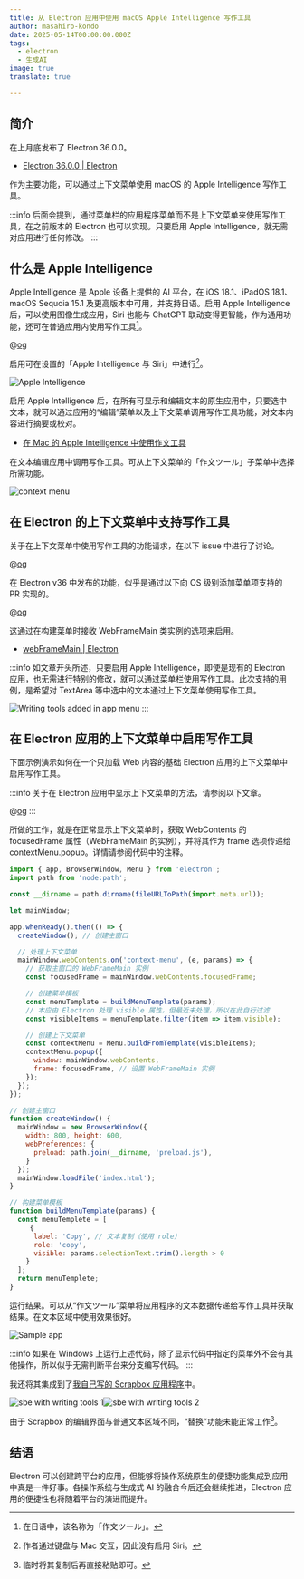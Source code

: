 ```yaml
---
title: 从 Electron 应用中使用 macOS Apple Intelligence 写作工具
author: masahiro-kondo
date: 2025-05-14T00:00:00.000Z
tags:
  - electron
  - 生成AI
image: true
translate: true

---
```


## 简介

在上月底发布了 Electron 36.0.0。

- [Electron 36.0.0 | Electron](https://www.electronjs.org/blog/electron-36-0)

作为主要功能，可以通过上下文菜单使用 macOS 的 Apple Intelligence 写作工具。

:::info
后面会提到，通过菜单栏的应用程序菜单而不是上下文菜单来使用写作工具，在之前版本的 Electron 也可以实现。只要启用 Apple Intelligence，就无需对应用进行任何修改。
:::

## 什么是 Apple Intelligence

Apple Intelligence 是 Apple 设备上提供的 AI 平台，在 iOS 18.1、iPadOS 18.1、macOS Sequoia 15.1 及更高版本中可用，并支持日语。启用 Apple Intelligence 后，可以使用图像生成应用，Siri 也能与 ChatGPT 联动变得更智能，作为通用功能，还可在普通应用内使用写作工具[^1]。

[^1]: 在日语中，该名称为「作文ツール」。

@[og](https://www.apple.com/jp/apple-intelligence/)

启用可在设置的「Apple Intelligence 与 Siri」中进行[^2]。

![Apple Intelligence](https://i.gyazo.com/6a17bb91198a07967a6acd061528963b.png)

[^2]: 作者通过键盘与 Mac 交互，因此没有启用 Siri。

启用 Apple Intelligence 后，在所有可显示和编辑文本的原生应用中，只要选中文本，就可以通过应用的“编辑”菜单以及上下文菜单调用写作工具功能，对文本内容进行摘要或校对。

- [在 Mac 的 Apple Intelligence 中使用作文工具](https://support.apple.com/ja-jp/guide/mac-help/mchldcd6c260/mac)

在文本编辑应用中调用写作工具。可从上下文菜单的「作文ツール」子菜单中选择所需功能。

![context menu](https://i.gyazo.com/b4a3272aaadc3732283c80dbedf737e6.png)

## 在 Electron 的上下文菜单中支持写作工具

关于在上下文菜单中使用写作工具的功能请求，在以下 issue 中进行了讨论。

@[og](https://github.com/electron/electron/issues/44445)

在 Electron v36 中发布的功能，似乎是通过以下向 OS 级别添加菜单项支持的 PR 实现的。

@[og](https://github.com/electron/electron/pull/45138)

这通过在构建菜单时接收 WebFrameMain 类实例的选项来启用。

- [webFrameMain | Electron](https://www.electronjs.org/docs/latest/api/web-frame-main)

:::info
如文章开头所述，只要启用 Apple Intelligence，即使是现有的 Electron 应用，也无需进行特别的修改，就可以通过菜单栏使用写作工具。此次支持的用例，是希望对 TextArea 等中选中的文本通过上下文菜单使用写作工具。

![Writing tools added in app menu](https://i.gyazo.com/b2abbbe106c4ac1aa7da37b7189ea104.png)
:::

## 在 Electron 应用的上下文菜单中启用写作工具

下面示例演示如何在一个只加载 Web 内容的基础 Electron 应用的上下文菜单中启用写作工具。

:::info
关于在 Electron 应用中显示上下文菜单的方法，请参阅以下文章。

@[og](/zh-cn/blogs/2025/01/07/build-context-menu-in-electron-app/)
:::

所做的工作，就是在正常显示上下文菜单时，获取 WebContents 的 focusedFrame 属性（WebFrameMain 的实例），并将其作为 frame 选项传递给 contextMenu.popup。详情请参阅代码中的注释。

```javascript
import { app, BrowserWindow, Menu } from 'electron';
import path from 'node:path';

const __dirname = path.dirname(fileURLToPath(import.meta.url));

let mainWindow;

app.whenReady().then(() => {
  createWindow(); // 创建主窗口

  // 处理上下文菜单
  mainWindow.webContents.on('context-menu', (e, params) => {
    // 获取主窗口的 WebFrameMain 实例
    const focusedFrame = mainWindow.webContents.focusedFrame;

    // 创建菜单模板
    const menuTemplate = buildMenuTemplate(params);
    // 本应由 Electron 处理 visible 属性，但最近未处理，所以在此自行过滤
    const visibleItems = menuTemplate.filter(item => item.visible);

    // 创建上下文菜单
    const contextMenu = Menu.buildFromTemplate(visibleItems);
    contextMenu.popup({
      window: mainWindow.webContents,
      frame: focusedFrame, // 设置 WebFrameMain 实例
    });
  });
});

// 创建主窗口
function createWindow() {
  mainWindow = new BrowserWindow({
    width: 800, height: 600,
    webPreferences: {
      preload: path.join(__dirname, 'preload.js'),
    }
  });
  mainWindow.loadFile('index.html');
}

// 构建菜单模板
function buildMenuTemplate(params) {
  const menuTemplete = [
     {
      label: 'Copy', // 文本复制（使用 role）
      role: 'copy',
      visible: params.selectionText.trim().length > 0
    }
  ];
  return menuTemplete;
}
```

运行结果。可以从“作文ツール”菜单将应用程序的文本数据传递给写作工具并获取结果。在文本区域中使用效果很好。

![Sample app](https://i.gyazo.com/19b3417c15807274917ac8dd1da8c65e.png)

:::info
如果在 Windows 上运行上述代码，除了显示代码中指定的菜单外不会有其他操作，所以似乎无需判断平台来分支编写代码。
:::

我还将其集成到了[我自己写的 Scrapbox 应用程序](https://github.com/kondoumh/sbe)中。

![sbe with writing tools 1](https://i.gyazo.com/9ec1872f3865bfc14392ea6038713904.png)![sbe with writing tools 2](https://i.gyazo.com/ebc3c8ff08ffe6e75a9c483bbde53dad.png)

由于 Scrapbox 的编辑界面与普通文本区域不同，“替换”功能未能正常工作[^3]。

[^3]: 临时将其复制后再直接粘贴即可。

## 结语

Electron 可以创建跨平台的应用，但能够将操作系统原生的便捷功能集成到应用中真是一件好事。各操作系统与生成式 AI 的融合今后还会继续推进，Electron 应用的便捷性也将随着平台的演进而提升。
